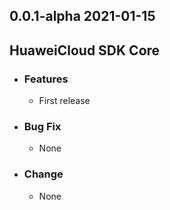 ## 0.0.1-alpha 2021-01-15
## HuaweiCloud SDK Core
 - ### Features
    - First release
 - ### Bug Fix
    - None
 - ### Change
    - None  
